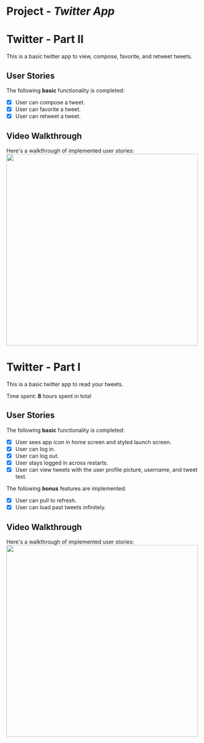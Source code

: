 # Project - *Twitter App*
# Twitter - Part II
This is a basic twitter app to view, compose, favorite, and retweet tweets.

## User Stories

The following **basic** functionality is completed:

- [x] User can compose a tweet.
- [x] User can favorite a tweet.
- [x] User can retweet a tweet.

## Video Walkthrough

Here's a walkthrough of implemented user stories:
<br />
<img src="https://user-images.githubusercontent.com/96798414/193430964-0d1c4826-4b45-4a94-a0f0-57bfcbc5f543.gif" height=500>

# Twitter - Part I

This is a basic twitter app to read your tweets.

Time spent: **8** hours spent in total

## User Stories

The following **basic** functionality is completed:

- [x] User sees app icon in home screen and styled launch screen.
- [x] User can log in. 
- [x] User can log out. 
- [x] User stays logged in across restarts. 
- [x] User can view tweets with the user profile picture, username, and tweet text. 

The following **bonus** features are implemented:

- [x] User can pull to refresh. 
- [x] User can load past tweets infinitely. 

## Video Walkthrough

Here's a walkthrough of implemented user stories:
<br />
<img src="https://user-images.githubusercontent.com/96798414/192412117-f792db86-7882-4552-b9e6-938445c4b228.gif" height=500>

